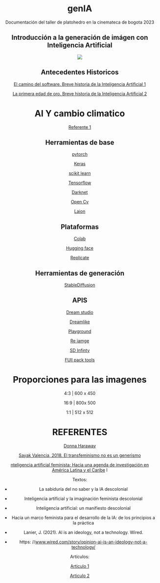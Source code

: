 <h1 align="center">genIA</h1>

<div align="center">
  
  <p> Documentación del taller de platohedro en la cinemateca de bogota 2023 </p>

  ## Introducción a la generación de imágen con Inteligencia Artificial 

![](https://github.com/platohedro/lab_AI_transjaquer/blob/main/images/index.gif?raw=true)





## Antecedentes Historicos

[El camino del software. Breve historia de la Inteligencia Artificial 1](https://www.linuxadictos.com/el-camino-del-software-breve-historia-de-la-inteligencia-artificial-3.html)

[La primera edad de oro. Breve historia de la Inteligencia Artificial 2](https://www.linuxadictos.com/la-primera-edad-de-oro-breve-historia-de-la-inteligencia-artificial-4.html)


# AI Y cambio climatico 

[Referente 1](https://www.biodiversidadla.org/Recomendamos/Inteligencia-artificial-aumenta-el-caos-climatico)

## Herramientas de base 

[pytorch](https://pytorch.org/)

[Keras](https://keras.io/)

[scikit learn](https://scikit-learn.org/stable/)

[Tensorflow](https://www.tensorflow.org/)

[Darknet](https://pjreddie.com/darknet/)

[Open Cv](https://opencv.org/)

[Laion](https://laion.ai/about/)


## Plataformas 

[Colab](https://colab.research.google.com/github/deforum-art/deforum-stable-diffusion/blob/main/Deforum_Stable_Diffusion.ipynb)

[Hugging face](https://huggingface.co/)

[Replicate](https://replicate.com/)


## Herramientas de generación 

[StableDiffusion](https://stability.ai/)


## APIS

[Dream studio](https://beta.dreamstudio.ai/)

[Dreamlike](https://dreamlike.art/)

[Playground](https://playgroundai.com/)

[Re iamge](https://clipdrop.co/stable-diffusion-reimagine)

[SD Infinty](https://huggingface.co/spaces/lnyan/stablediffusion-infinity)

[FUll pack tools](https://github.com/steven2358/awesome-generative-ai#image)



  <h1> Proporciones  para las imagenes </h1>
  
  
  <p> 4:3 | 600 x 450 </p>
  
  <p> 16:9 | 800x 500 </p>
  
  <p>  1:1 | 512 x 512</p>
  
  
  <h1> REFERENTES </h1>
 
  [Donna Haraway](https://xenero.webs.uvigo.es/profesorado/beatriz_suarez/ciborg.pdf )

[Sayak Valencia, 2018. El transfeminismo no es un generismo](https://www.scielo.cl/scielo.php?script=sci_arttext&pid=S0719-36962018000200027#:~:text=Al%20igual%20que%20otros%20movimientos,o%20dialogar%20con%20el%20Estado)  
  
  
  [nteligencia artificial feminista: Hacia una agenda de investigación en América Latina y el Caribe](https://archive.org/details/inteligencia-artificial-feminista/page/n1/mode/2up?view=theater )
I 
  <p>
Textos:
  </p>
  
* La sabiduría del no saber y la lA descolonial
* Inteligencia artificial y la imaginación feminista descolonial
* Inteligencia artificial: un manifiesto descolonial
* Hacia un marco feminista para el desarrollo de la IA: de los principios a la práctica 
* Lanier, J. (2021). Al is an ideology, not a technology. Wired.
* https: //www.wired.com/story/opinion-ai-is-an-ideology-not-a-technology/ 

  
  <p> 
Artículos: </p>
  
[Articulo 1](https://vientosur.info/descolonizando-la-inteligencia-artificial-un-enfoque-transfeminista/ )
  
[Articulo 2](https://www.unesco.org/es/articles/nuevo-informe-de-la-unesco-sobre-inteligencia-artificial-e-igualdad-de-genero)   

</div>


